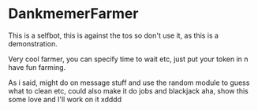 # DankmemerFarmer


This is a selfbot, this is against the tos so don't use it, as this is a demonstration.

Very cool farmer, you can specify time to wait etc, just put your token in n have fun farming.

As i said, might do on message stuff and use the random module to guess what to clean etc, could also make it do jobs and blackjack aha, show this some love and I'll work on it xdddd
